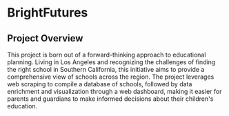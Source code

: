 # BrightFutures

## Project Overview

This project is born out of a forward-thinking approach to educational planning. Living in Los Angeles and recognizing the challenges of finding the right school in Southern California, this initiative aims to provide a comprehensive view of schools across the region. The project leverages web scraping to compile a database of schools, followed by data enrichment and visualization through a web dashboard, making it easier for parents and guardians to make informed decisions about their children's education.
